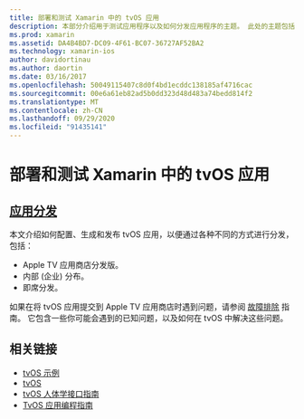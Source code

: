 ```yaml
---
title: 部署和测试 Xamarin 中的 tvOS 应用
description: 本部分介绍用于测试应用程序以及如何分发应用程序的主题。 此处的主题包括用于调试的工具、部署到测试人员以及如何将应用程序发布到 Apple TV 应用商店。
ms.prod: xamarin
ms.assetid: DA4B4BD7-DC09-4F61-BC07-36727AF52BA2
ms.technology: xamarin-ios
author: davidortinau
ms.author: daortin
ms.date: 03/16/2017
ms.openlocfilehash: 50049115407c8d0f4bd1ecddc138185af4716cac
ms.sourcegitcommit: 00e6a61eb82ad5b0dd323d48d483a74bedd814f2
ms.translationtype: MT
ms.contentlocale: zh-CN
ms.lasthandoff: 09/29/2020
ms.locfileid: "91435141"
---
```

# <a name="deploying-and-testing-tvos-apps-in-xamarin"></a>部署和测试 Xamarin 中的 tvOS 应用

## <a name="app-distribution"></a>[应用分发](~/ios/tvos/deploy-test/app-distribution/index.md)

本文介绍如何配置、生成和发布 tvOS 应用，以便通过各种不同的方式进行分发，包括：

- Apple TV 应用商店分发版。
- 内部 (企业) 分布。
- 即席分发。

如果在将 tvOS 应用提交到 Apple TV 应用商店时遇到问题，请参阅 [故障排除](~/ios/tvos/troubleshooting.md) 指南。 它包含一些你可能会遇到的已知问题，以及如何在 tvOS 中解决这些问题。

## <a name="related-links"></a>相关链接

- [tvOS 示例](/samples/browse/?products=xamarin&term=Xamarin.iOS%2btvOS)
- [tvOS](https://developer.apple.com/tvos/)
- [tvOS 人体学接口指南](https://developer.apple.com/tvos/human-interface-guidelines/)
- [TvOS 应用编程指南](https://developer.apple.com/library/prerelease/tvos/documentation/General/Conceptual/AppleTV_PG/)